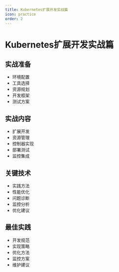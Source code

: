 ```yaml
---
title: Kubernetes扩展开发实战篇
icon: practice
order: 2
---
```


# Kubernetes扩展开发实战篇

## 实战准备
- 环境配置
- 工具选择
- 资源规划
- 开发框架
- 测试方案

## 实战内容
- 扩展开发
- 资源管理
- 控制器实现
- 部署测试
- 监控集成

## 关键技术
- 实践方法
- 性能优化
- 问题诊断
- 监控分析
- 优化建议

## 最佳实践
- 开发规范
- 实现策略
- 优化方法
- 监控方案
- 维护建议
